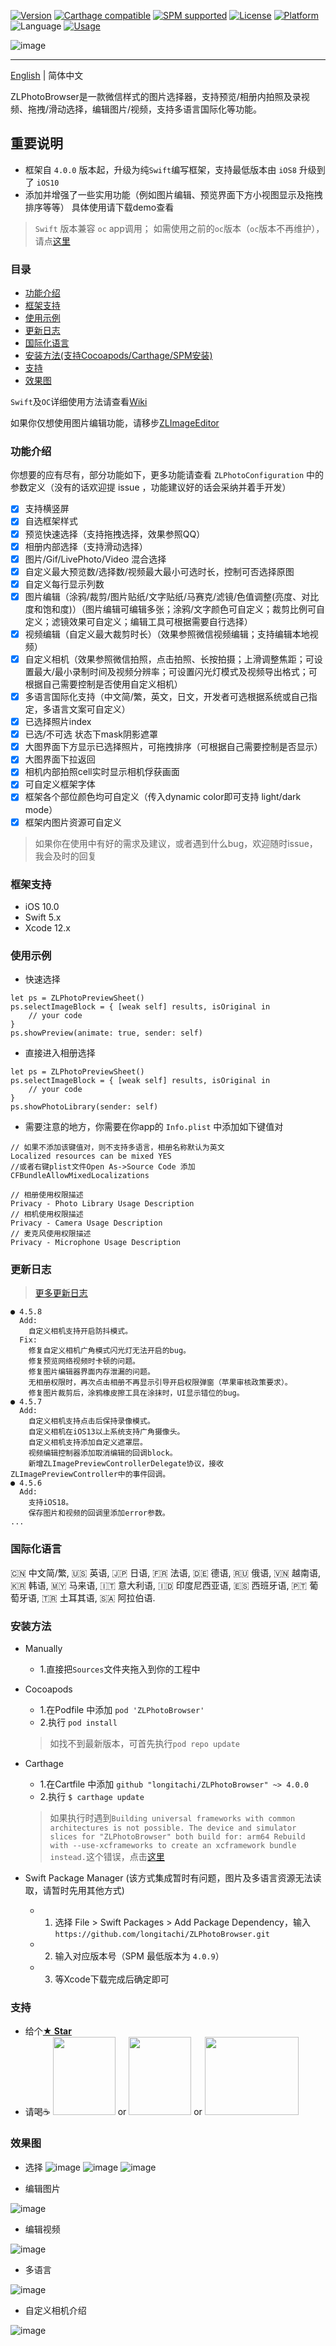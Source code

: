 [![Version](https://img.shields.io/github/v/tag/longitachi/ZLPhotoBrowser.svg?color=blue&include_prereleases=&sort=semver)](https://cocoapods.org/pods/ZLPhotoBrowser)
[![Carthage compatible](https://img.shields.io/badge/Carthage-compatible-brightgreen.svg?style=flat)](https://github.com/Carthage/Carthage)
[![SPM supported](https://img.shields.io/badge/SwiftPM-supported-E57141.svg)](https://swift.org/package-manager/)
[![License](https://img.shields.io/badge/license-MIT-black)](https://raw.githubusercontent.com/longitachi/ZLPhotoBrowser/master/LICENSE)
[![Platform](https://img.shields.io/badge/Platforms-iOS-blue?style=flat)](https://img.shields.io/badge/Platforms-iOS-blue?style=flat)
![Language](https://img.shields.io/badge/Language-%20Swift%20-E57141.svg)
[![Usage](https://img.shields.io/badge/Usage-Doc-yarn?style=flat)](https://github.com/longitachi/ZLPhotoBrowser/wiki/How-to-use-(Swift))

![image](https://github.com/longitachi/ImageFolder/blob/master/ZLPhotoBrowser/preview_with_title.png)

----------------------------------------

[English](https://github.com/longitachi/ZLPhotoBrowser/blob/master/README.md) | 简体中文

ZLPhotoBrowser是一款微信样式的图片选择器，支持预览/相册内拍照及录视频、拖拽/滑动选择，编辑图片/视频，支持多语言国际化等功能。

## 重要说明
* 框架自 `4.0.0` 版本起，升级为纯`Swift`编写框架，支持最低版本由 `iOS8` 升级到了 `iOS10`
* 添加并增强了一些实用功能（例如图片编辑、预览界面下方小视图显示及拖拽排序等等）
具体使用请下载demo查看

> `Swift` 版本兼容 `oc` app调用；  如需使用之前的`oc`版本（`oc`版本不再维护），请点[这里](https://github.com/longitachi/ZLPhotoBrowser-objc)

### 目录
* [功能介绍](#功能介绍)
* [框架支持](#框架支持)
* [使用示例](#使用示例)
* [更新日志](#更新日志)
* [国际化语言](#国际化语言)
* [安装方法(支持Cocoapods/Carthage/SPM安装)](#安装方法)
* [支持](#支持)
* [效果图](#效果图)

`Swift`及`OC`详细使用方法请查看[Wiki](https://github.com/longitachi/ZLPhotoBrowser/wiki)

如果你仅想使用图片编辑功能，请移步[ZLImageEditor](https://github.com/longitachi/ZLImageEditor)

### 功能介绍
你想要的应有尽有，部分功能如下，更多功能请查看 `ZLPhotoConfiguration` 中的参数定义（没有的话欢迎提 issue ，功能建议好的话会采纳并着手开发）
- [x] 支持横竖屏
- [x] 自选框架样式
- [x] 预览快速选择（支持拖拽选择，效果参照QQ）
- [x] 相册内部选择（支持滑动选择）
- [x] 图片/Gif/LivePhoto/Video 混合选择
- [x] 自定义最大预览数/选择数/视频最大最小可选时长，控制可否选择原图
- [x] 自定义每行显示列数
- [x] 图片编辑（涂鸦/裁剪/图片贴纸/文字贴纸/马赛克/滤镜/色值调整(亮度、对比度和饱和度)）（图片编辑可编辑多张；涂鸦/文字颜色可自定义；裁剪比例可自定义；滤镜效果可自定义；编辑工具可根据需要自行选择）
- [x] 视频编辑（自定义最大裁剪时长）（效果参照微信视频编辑；支持编辑本地视频）
- [x] 自定义相机（效果参照微信拍照，点击拍照、长按拍摄；上滑调整焦距；可设置最大/最小录制时间及视频分辨率；可设置闪光灯模式及视频导出格式；可根据自己需要控制是否使用自定义相机）
- [x] 多语言国际化支持（中文简/繁，英文，日文，开发者可选根据系统或自己指定，多语言文案可自定义）
- [x] 已选择照片index
- [x] 已选/不可选 状态下mask阴影遮罩
- [x] 大图界面下方显示已选择照片，可拖拽排序（可根据自己需要控制是否显示）
- [x] 大图界面下拉返回
- [x] 相机内部拍照cell实时显示相机俘获画面
- [x] 可自定义框架字体
- [x] 框架各个部位颜色均可自定义（传入dynamic color即可支持 light/dark mode）
- [x] 框架内图片资源可自定义

> 如果你在使用中有好的需求及建议，或者遇到什么bug，欢迎随时issue，我会及时的回复
 
### 框架支持
 * iOS 10.0
 * Swift 5.x
 * Xcode 12.x
 
### 使用示例
 - 快速选择
 ```
 let ps = ZLPhotoPreviewSheet()
 ps.selectImageBlock = { [weak self] results, isOriginal in
     // your code
 }
 ps.showPreview(animate: true, sender: self)
 ```
 
 - 直接进入相册选择
 ```
 let ps = ZLPhotoPreviewSheet()
 ps.selectImageBlock = { [weak self] results, isOriginal in
     // your code
 }
 ps.showPhotoLibrary(sender: self)
 ```
 
 - 需要注意的地方，你需要在你app的 `Info.plist` 中添加如下键值对
 ```
 // 如果不添加该键值对，则不支持多语言，相册名称默认为英文
 Localized resources can be mixed YES
 //或者右键plist文件Open As->Source Code 添加
 CFBundleAllowMixedLocalizations
 
 // 相册使用权限描述
 Privacy - Photo Library Usage Description
 // 相机使用权限描述
 Privacy - Camera Usage Description
 // 麦克风使用权限描述
 Privacy - Microphone Usage Description
 ```
 
 
### 更新日志
> [更多更新日志](https://github.com/longitachi/ZLPhotoBrowser/blob/master/CHANGELOG.md)
```
● 4.5.8
  Add:
    自定义相机支持开启防抖模式。
  Fix:
    修复自定义相机广角模式闪光灯无法开启的bug。
    修复预览网络视频时卡顿的问题。
    修复图片编辑器界面内存泄漏的问题。
    无相册权限时，再次点击相册不再显示引导开启权限弹窗（苹果审核政策要求）。
    修复图片裁剪后，涂鸦橡皮擦工具在涂抹时，UI显示错位的bug。
● 4.5.7
  Add:
    自定义相机支持点击后保持录像模式。
    自定义相机在iOS13以上系统支持广角摄像头。
    自定义相机支持添加自定义遮罩层。
    视频编辑控制器添加取消编辑的回调block。
    新增ZLImagePreviewControllerDelegate协议，接收ZLImagePreviewController中的事件回调。
● 4.5.6
  Add:
    支持iOS18。
    保存图片和视频的回调里添加error参数。
...
```

### 国际化语言
🇨🇳 中文简/繁, 🇺🇸 英语, 🇯🇵 日语, 🇫🇷 法语, 🇩🇪 德语, 🇷🇺 俄语, 🇻🇳 越南语, 🇰🇷 韩语, 🇲🇾 马来语, 🇮🇹 意大利语, 🇮🇩 印度尼西亚语, 🇪🇸 西班牙语, 🇵🇹 葡萄牙语, 🇹🇷 土耳其语, 🇸🇦 阿拉伯语.

### 安装方法

* Manually 
  * 1.直接把`Sources`文件夹拖入到你的工程中
  
* Cocoapods
  * 1.在Podfile 中添加 `pod 'ZLPhotoBrowser'`
  * 2.执行 `pod install`
  > 如找不到最新版本，可首先执行`pod repo update`
  
* Carthage
  * 1.在Cartfile 中添加 `github "longitachi/ZLPhotoBrowser" ~> 4.0.0`
  * 2.执行 `$ carthage update`
  > 如果执行时遇到`Building universal frameworks with common architectures is not possible. The device and simulator slices for "ZLPhotoBrowser" both build for: arm64
  Rebuild with --use-xcframeworks to create an xcframework bundle instead.`这个错误，点击[这里](https://github.com/Carthage/Carthage/blob/master/Documentation/Xcode12Workaround.md)
  
* Swift Package Manager (该方式集成暂时有问题，图片及多语言资源无法读取，请暂时先用其他方式)
  * 1. 选择 File > Swift Packages > Add Package Dependency，输入 `https://github.com/longitachi/ZLPhotoBrowser.git`
  * 2. 输入对应版本号（SPM 最低版本为 `4.0.9`）
  * 3. 等Xcode下载完成后确定即可

### 支持
* 给个[**★ Star**](#)
* 请喝☕️ <img src="https://github.com/longitachi/ImageFolder/blob/master/ZLPhotoBrowser/ap.png" width = "100" height = "125" /> or <img src="https://github.com/longitachi/ImageFolder/blob/master/ZLPhotoBrowser/wp.png" width = "100" height = "125" />  or <img src="https://github.com/longitachi/ImageFolder/blob/master/ZLPhotoBrowser/pp.png" width = "150" height = "125" />

### 效果图
- 选择
![image](https://github.com/longitachi/ImageFolder/blob/master/ZLPhotoBrowser/%E5%BF%AB%E9%80%9F%E9%80%89%E6%8B%A9.gif)
![image](https://github.com/longitachi/ImageFolder/blob/master/ZLPhotoBrowser/%E7%9B%B8%E5%86%8C%E5%86%85%E9%83%A8%E9%80%89%E6%8B%A9.gif)
![image](https://github.com/longitachi/ImageFolder/blob/master/ZLPhotoBrowser/%E9%A2%84%E8%A7%88%E5%A4%A7%E5%9B%BE.gif)

- 编辑图片

![image](https://github.com/longitachi/ImageFolder/blob/master/ZLPhotoBrowser/editImage.gif)

- 编辑视频

![image](https://github.com/longitachi/ImageFolder/blob/master/ZLPhotoBrowser/editVideo.gif)

- 多语言

![image](https://github.com/longitachi/ImageFolder/blob/master/ZLPhotoBrowser/%E5%A4%9A%E8%AF%AD%E8%A8%80.gif)

- 自定义相机介绍

![image](https://github.com/longitachi/ImageFolder/blob/master/ZLPhotoBrowser/introduce.png)


